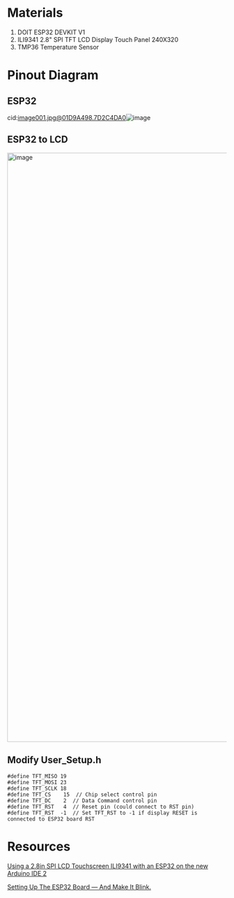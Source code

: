 # Materials
1. DOIT ESP32 DEVKIT V1
2. ILI9341 2.8" SPI TFT LCD Display Touch Panel 240X320
3. TMP36 Temperature Sensor

# Pinout Diagram
## ESP32
cid:image001.jpg@01D9A498.7D2C4DA0![image](https://github.com/IndiraMariya/ESP32/assets/82353064/75e4852e-f74e-477b-a9ad-12b1e1648977)

## ESP32 to LCD
<img width="1351" alt="image" src="https://github.com/IndiraMariya/ESP32/assets/82353064/549a2bba-702a-4cbe-99ce-e07f1754a522">

## Modify User_Setup.h
```
#define TFT_MISO 19
#define TFT_MOSI 23
#define TFT_SCLK 18
#define TFT_CS    15  // Chip select control pin
#define TFT_DC    2  // Data Command control pin
#define TFT_RST   4  // Reset pin (could connect to RST pin)
#define TFT_RST  -1  // Set TFT_RST to -1 if display RESET is connected to ESP32 board RST
```

# Resources

[Using a 2.8in SPI LCD Touchscreen ILI9341 with an ESP32 on the new Arduino IDE 2](https://youtu.be/9vTrCThUp5U)

[Setting Up The ESP32 Board — And Make It Blink.](https://medium.com/i-learn-esp32-and-you-should-too/setting-up-the-esp32-board-c6bdf11756b0)


